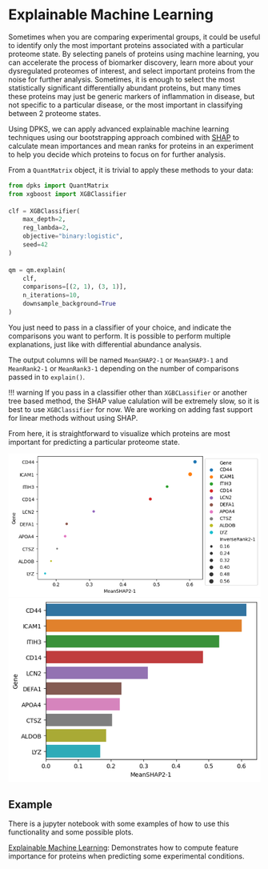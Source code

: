# Explainable Machine Learning

Sometimes when you are comparing experimental groups, it could be useful to identify only the most important proteins
associated with a particular proteome state. By selecting panels of proteins using machine learning, you can accelerate
the process of biomarker discovery, learn more about your dysregulated proteomes of interest, and select important proteins
from the noise for further analysis. Sometimes, it is enough to select the most statistically significant differentially
abundant proteins, but many times these proteins may just be generic markers of inflammation in disease, but not specific
to a particular disease, or the most important in classifying between 2 proteome states.

Using DPKS, we can apply advanced explainable machine learning techniques using our bootstrapping approach combined with
[SHAP](https://shap.readthedocs.io/en/latest/) to calculate mean importances and mean ranks for proteins in an experiment
to help you decide which proteins to focus on for further analysis.

From a `QuantMatrix` object, it is trivial to apply these methods to your data:

```python
from dpks import QuantMatrix
from xgboost import XGBClassifier

clf = XGBClassifier(
    max_depth=2,
    reg_lambda=2,
    objective="binary:logistic",
    seed=42
)

qm = qm.explain(
    clf,
    comparisons=[(2, 1), (3, 1)],
    n_iterations=10,
    downsample_background=True
)
```

You just need to pass in a classifier of your choice, and indicate the comparisons you want to perform. It is possible to
perform multiple explanations, just like with differential abundance analysis.

The output columns will be named `MeanSHAP2-1` or `MeanSHAP3-1` and `MeanRank2-1` or `MeanRank3-1` depending on the number
of comparisons passed in to `explain()`.

!!! warning
    If you pass in a classifier other than `XGBCLassifier` or another tree based method, the SHAP value calulation will
    be extremely slow, so it is best to use `XGBClassifier` for now. We are working on adding fast support for linear
    methods without using SHAP.

From here, it is straightforward to visualize which proteins are most important for predicting a particular proteome state.

![feature_importance_scatter](../img/feature_importance_scatter.png)
![feature_importance_barplot](../img/feature_importance_barplot.png)

## Example

There is a jupyter notebook with some examples of how to use this functionality and some possible plots.

[Explainable Machine Learning](https://github.com/InfectionMedicineProteomics/DPKS/blob/main/notebooks/explain_api.ipynb): Demonstrates how to compute feature importance for proteins when predicting some experimental conditions.
